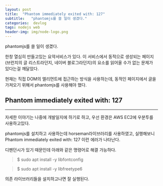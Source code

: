 ```yaml
---
layout: post
title:  "Phantom immediately exited with: 127"
subtitle:   "phantomjs를 쓸 일이 생겼다."
categories:  devlog
tags: nodejs web
header-img: img/node-logo.png
---
```


phantomjs를 쓸 일이 생겼다.

한창 열심히 만들고있는 요약서비스가 있다. 이 서비스에서 동적으로 생성되는 페이지(브런치의 글 리스트라던지, 네이버 블로그라던지)의 요소를 읽어올 수가 없는 문제가 있다는걸 깨달았다.

현재는 직접 DOM의 엘리먼트에 접근하는 방식을 사용하는데, 동적인 페이지에서 글을 가져오기 위해서 phantomjs를 사용해야 했다.

## Phantom immediately exited with: 127
---

자세한 이야기는 나중에 개발일지에 하기로 하고, 우선 환경은 AWS EC2에 우분투를 사용하고있다.

phantomjs를 설치하고 사용하는데 horseman라이브러리를 사용하였고, 실행해보니 Phantom immediately exited with: 127 이런 에러가 나타난다.

디펜던시가 있기 때문인데 아래와 같은 명령어로 해결 가능하다.

> $ sudo apt install -y libfontconfig

> $ sudo apt install -y libfreetype6

의존 라이브러리들을 설치하고나면 잘 실행된다.

